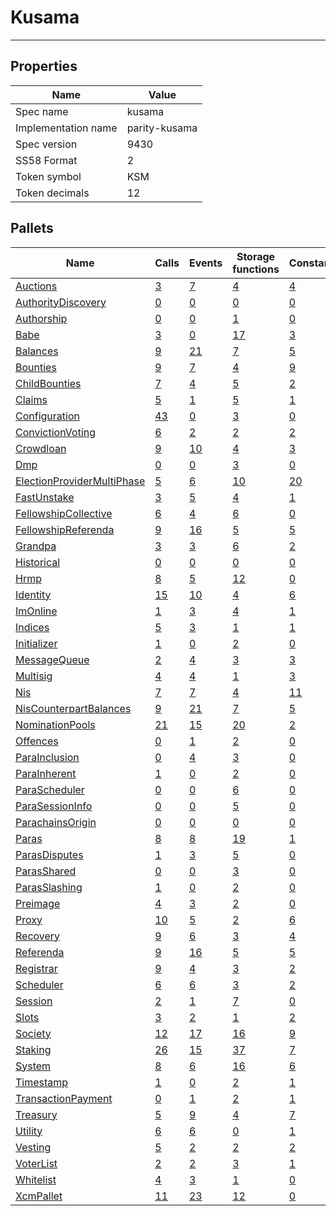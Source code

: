 # Kusama

---------

## Properties
| Name | Value |
| -------- | -------- |
| Spec name     | kusama     |
| Implementation name     | parity-kusama     |
| Spec version     | 9430     |
| SS58 Format     | 2     |
| Token symbol      | KSM     |
| Token decimals      | 12     |

## Pallets
| Name | Calls | Events | Storage functions | Constants | Errors |
| -------- | -------- | -------- | -------- | -------- | -------- |
| [Auctions](auctions.md) | [3](auctions.md#calls) | [7](auctions.md#events) | [4](auctions.md#storage-functions) | [4](auctions.md#constants) | [7](auctions.md#errors) |
| [AuthorityDiscovery](authoritydiscovery.md) | [0](authoritydiscovery.md#calls) | [0](authoritydiscovery.md#events) | [0](authoritydiscovery.md#storage-functions) | [0](authoritydiscovery.md#constants) | [0](authoritydiscovery.md#errors) |
| [Authorship](authorship.md) | [0](authorship.md#calls) | [0](authorship.md#events) | [1](authorship.md#storage-functions) | [0](authorship.md#constants) | [0](authorship.md#errors) |
| [Babe](babe.md) | [3](babe.md#calls) | [0](babe.md#events) | [17](babe.md#storage-functions) | [3](babe.md#constants) | [4](babe.md#errors) |
| [Balances](balances.md) | [9](balances.md#calls) | [21](balances.md#events) | [7](balances.md#storage-functions) | [5](balances.md#constants) | [10](balances.md#errors) |
| [Bounties](bounties.md) | [9](bounties.md#calls) | [7](bounties.md#events) | [4](bounties.md#storage-functions) | [9](bounties.md#constants) | [11](bounties.md#errors) |
| [ChildBounties](childbounties.md) | [7](childbounties.md#calls) | [4](childbounties.md#events) | [5](childbounties.md#storage-functions) | [2](childbounties.md#constants) | [3](childbounties.md#errors) |
| [Claims](claims.md) | [5](claims.md#calls) | [1](claims.md#events) | [5](claims.md#storage-functions) | [1](claims.md#constants) | [6](claims.md#errors) |
| [Configuration](configuration.md) | [43](configuration.md#calls) | [0](configuration.md#events) | [3](configuration.md#storage-functions) | [0](configuration.md#constants) | [1](configuration.md#errors) |
| [ConvictionVoting](convictionvoting.md) | [6](convictionvoting.md#calls) | [2](convictionvoting.md#events) | [2](convictionvoting.md#storage-functions) | [2](convictionvoting.md#constants) | [12](convictionvoting.md#errors) |
| [Crowdloan](crowdloan.md) | [9](crowdloan.md#calls) | [10](crowdloan.md#events) | [4](crowdloan.md#storage-functions) | [3](crowdloan.md#constants) | [23](crowdloan.md#errors) |
| [Dmp](dmp.md) | [0](dmp.md#calls) | [0](dmp.md#events) | [3](dmp.md#storage-functions) | [0](dmp.md#constants) | [0](dmp.md#errors) |
| [ElectionProviderMultiPhase](electionprovidermultiphase.md) | [5](electionprovidermultiphase.md#calls) | [6](electionprovidermultiphase.md#events) | [10](electionprovidermultiphase.md#storage-functions) | [20](electionprovidermultiphase.md#constants) | [14](electionprovidermultiphase.md#errors) |
| [FastUnstake](fastunstake.md) | [3](fastunstake.md#calls) | [5](fastunstake.md#events) | [4](fastunstake.md#storage-functions) | [1](fastunstake.md#constants) | [6](fastunstake.md#errors) |
| [FellowshipCollective](fellowshipcollective.md) | [6](fellowshipcollective.md#calls) | [4](fellowshipcollective.md#events) | [6](fellowshipcollective.md#storage-functions) | [0](fellowshipcollective.md#constants) | [9](fellowshipcollective.md#errors) |
| [FellowshipReferenda](fellowshipreferenda.md) | [9](fellowshipreferenda.md#calls) | [16](fellowshipreferenda.md#events) | [5](fellowshipreferenda.md#storage-functions) | [5](fellowshipreferenda.md#constants) | [13](fellowshipreferenda.md#errors) |
| [Grandpa](grandpa.md) | [3](grandpa.md#calls) | [3](grandpa.md#events) | [6](grandpa.md#storage-functions) | [2](grandpa.md#constants) | [7](grandpa.md#errors) |
| [Historical](historical.md) | [0](historical.md#calls) | [0](historical.md#events) | [0](historical.md#storage-functions) | [0](historical.md#constants) | [0](historical.md#errors) |
| [Hrmp](hrmp.md) | [8](hrmp.md#calls) | [5](hrmp.md#events) | [12](hrmp.md#storage-functions) | [0](hrmp.md#constants) | [19](hrmp.md#errors) |
| [Identity](identity.md) | [15](identity.md#calls) | [10](identity.md#events) | [4](identity.md#storage-functions) | [6](identity.md#constants) | [18](identity.md#errors) |
| [ImOnline](imonline.md) | [1](imonline.md#calls) | [3](imonline.md#events) | [4](imonline.md#storage-functions) | [1](imonline.md#constants) | [2](imonline.md#errors) |
| [Indices](indices.md) | [5](indices.md#calls) | [3](indices.md#events) | [1](indices.md#storage-functions) | [1](indices.md#constants) | [5](indices.md#errors) |
| [Initializer](initializer.md) | [1](initializer.md#calls) | [0](initializer.md#events) | [2](initializer.md#storage-functions) | [0](initializer.md#constants) | [0](initializer.md#errors) |
| [MessageQueue](messagequeue.md) | [2](messagequeue.md#calls) | [4](messagequeue.md#events) | [3](messagequeue.md#storage-functions) | [3](messagequeue.md#constants) | [7](messagequeue.md#errors) |
| [Multisig](multisig.md) | [4](multisig.md#calls) | [4](multisig.md#events) | [1](multisig.md#storage-functions) | [3](multisig.md#constants) | [14](multisig.md#errors) |
| [Nis](nis.md) | [7](nis.md#calls) | [7](nis.md#events) | [4](nis.md#storage-functions) | [11](nis.md#constants) | [15](nis.md#errors) |
| [NisCounterpartBalances](niscounterpartbalances.md) | [9](niscounterpartbalances.md#calls) | [21](niscounterpartbalances.md#events) | [7](niscounterpartbalances.md#storage-functions) | [5](niscounterpartbalances.md#constants) | [10](niscounterpartbalances.md#errors) |
| [NominationPools](nominationpools.md) | [21](nominationpools.md#calls) | [15](nominationpools.md#events) | [20](nominationpools.md#storage-functions) | [2](nominationpools.md#constants) | [30](nominationpools.md#errors) |
| [Offences](offences.md) | [0](offences.md#calls) | [1](offences.md#events) | [2](offences.md#storage-functions) | [0](offences.md#constants) | [0](offences.md#errors) |
| [ParaInclusion](parainclusion.md) | [0](parainclusion.md#calls) | [4](parainclusion.md#events) | [3](parainclusion.md#storage-functions) | [0](parainclusion.md#constants) | [29](parainclusion.md#errors) |
| [ParaInherent](parainherent.md) | [1](parainherent.md#calls) | [0](parainherent.md#events) | [2](parainherent.md#storage-functions) | [0](parainherent.md#constants) | [6](parainherent.md#errors) |
| [ParaScheduler](parascheduler.md) | [0](parascheduler.md#calls) | [0](parascheduler.md#events) | [6](parascheduler.md#storage-functions) | [0](parascheduler.md#constants) | [0](parascheduler.md#errors) |
| [ParaSessionInfo](parasessioninfo.md) | [0](parasessioninfo.md#calls) | [0](parasessioninfo.md#events) | [5](parasessioninfo.md#storage-functions) | [0](parasessioninfo.md#constants) | [0](parasessioninfo.md#errors) |
| [ParachainsOrigin](parachainsorigin.md) | [0](parachainsorigin.md#calls) | [0](parachainsorigin.md#events) | [0](parachainsorigin.md#storage-functions) | [0](parachainsorigin.md#constants) | [0](parachainsorigin.md#errors) |
| [Paras](paras.md) | [8](paras.md#calls) | [8](paras.md#events) | [19](paras.md#storage-functions) | [1](paras.md#constants) | [12](paras.md#errors) |
| [ParasDisputes](parasdisputes.md) | [1](parasdisputes.md#calls) | [3](parasdisputes.md#events) | [5](parasdisputes.md#storage-functions) | [0](parasdisputes.md#constants) | [9](parasdisputes.md#errors) |
| [ParasShared](parasshared.md) | [0](parasshared.md#calls) | [0](parasshared.md#events) | [3](parasshared.md#storage-functions) | [0](parasshared.md#constants) | [0](parasshared.md#errors) |
| [ParasSlashing](parasslashing.md) | [1](parasslashing.md#calls) | [0](parasslashing.md#events) | [2](parasslashing.md#storage-functions) | [0](parasslashing.md#constants) | [6](parasslashing.md#errors) |
| [Preimage](preimage.md) | [4](preimage.md#calls) | [3](preimage.md#events) | [2](preimage.md#storage-functions) | [0](preimage.md#constants) | [6](preimage.md#errors) |
| [Proxy](proxy.md) | [10](proxy.md#calls) | [5](proxy.md#events) | [2](proxy.md#storage-functions) | [6](proxy.md#constants) | [8](proxy.md#errors) |
| [Recovery](recovery.md) | [9](recovery.md#calls) | [6](recovery.md#events) | [3](recovery.md#storage-functions) | [4](recovery.md#constants) | [16](recovery.md#errors) |
| [Referenda](referenda.md) | [9](referenda.md#calls) | [16](referenda.md#events) | [5](referenda.md#storage-functions) | [5](referenda.md#constants) | [13](referenda.md#errors) |
| [Registrar](registrar.md) | [9](registrar.md#calls) | [4](registrar.md#events) | [3](registrar.md#storage-functions) | [2](registrar.md#constants) | [14](registrar.md#errors) |
| [Scheduler](scheduler.md) | [6](scheduler.md#calls) | [6](scheduler.md#events) | [3](scheduler.md#storage-functions) | [2](scheduler.md#constants) | [5](scheduler.md#errors) |
| [Session](session.md) | [2](session.md#calls) | [1](session.md#events) | [7](session.md#storage-functions) | [0](session.md#constants) | [5](session.md#errors) |
| [Slots](slots.md) | [3](slots.md#calls) | [2](slots.md#events) | [1](slots.md#storage-functions) | [2](slots.md#constants) | [2](slots.md#errors) |
| [Society](society.md) | [12](society.md#calls) | [17](society.md#events) | [16](society.md#storage-functions) | [9](society.md#constants) | [18](society.md#errors) |
| [Staking](staking.md) | [26](staking.md#calls) | [15](staking.md#events) | [37](staking.md#storage-functions) | [7](staking.md#constants) | [25](staking.md#errors) |
| [System](system.md) | [8](system.md#calls) | [6](system.md#events) | [16](system.md#storage-functions) | [6](system.md#constants) | [6](system.md#errors) |
| [Timestamp](timestamp.md) | [1](timestamp.md#calls) | [0](timestamp.md#events) | [2](timestamp.md#storage-functions) | [1](timestamp.md#constants) | [0](timestamp.md#errors) |
| [TransactionPayment](transactionpayment.md) | [0](transactionpayment.md#calls) | [1](transactionpayment.md#events) | [2](transactionpayment.md#storage-functions) | [1](transactionpayment.md#constants) | [0](transactionpayment.md#errors) |
| [Treasury](treasury.md) | [5](treasury.md#calls) | [9](treasury.md#events) | [4](treasury.md#storage-functions) | [7](treasury.md#constants) | [5](treasury.md#errors) |
| [Utility](utility.md) | [6](utility.md#calls) | [6](utility.md#events) | [0](utility.md#storage-functions) | [1](utility.md#constants) | [1](utility.md#errors) |
| [Vesting](vesting.md) | [5](vesting.md#calls) | [2](vesting.md#events) | [2](vesting.md#storage-functions) | [2](vesting.md#constants) | [5](vesting.md#errors) |
| [VoterList](voterlist.md) | [2](voterlist.md#calls) | [2](voterlist.md#events) | [3](voterlist.md#storage-functions) | [1](voterlist.md#constants) | [1](voterlist.md#errors) |
| [Whitelist](whitelist.md) | [4](whitelist.md#calls) | [3](whitelist.md#events) | [1](whitelist.md#storage-functions) | [0](whitelist.md#constants) | [5](whitelist.md#errors) |
| [XcmPallet](xcmpallet.md) | [11](xcmpallet.md#calls) | [23](xcmpallet.md#events) | [12](xcmpallet.md#storage-functions) | [0](xcmpallet.md#constants) | [20](xcmpallet.md#errors) |